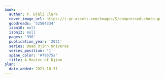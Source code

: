 ```yaml
---
book:
  author: P. Djèlí Clark
  cover_image_url: https://i.gr-assets.com/images/S/compressed.photo.goodreads.com/books/1600715136l/52504334._SY475_.jpg
  goodreads: '52504334'
  isbn10: null
  isbn13: null
  pages: '396'
  publication_year: '2021'
  series: Dead Djinn Universe
  series_position: '1'
  spine_color: '#79675a'
  title: A Master of Djinn
plan:
  date_added: 2021-10-31
---
```

